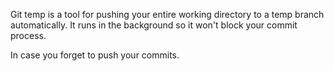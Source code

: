 Git temp is a tool for pushing your entire working directory to a temp branch automatically.
It runs in the background so it won't block your commit process.

In case you forget to push your commits.
